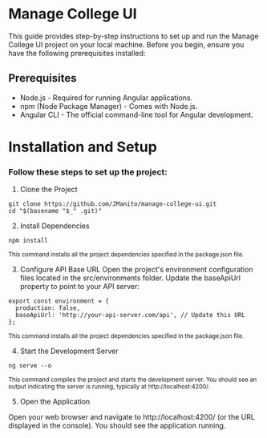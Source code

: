 # Manage College UI
This guide provides step-by-step instructions to set up and run the Manage College UI project on your local machine. Before you begin, ensure you have the following prerequisites installed:

## Prerequisites
- Node.js - Required for running Angular applications.
- npm (Node Package Manager) - Comes with Node.js.
- Angular CLI - The official command-line tool for Angular development.

# Installation and Setup
### Follow these steps to set up the project:

1. Clone the Project

```
git clone https://github.com/JManito/manage-college-ui.git
cd "$(basename "$_" .git)"
```

2. Install Dependencies 

```
npm install
```
<sub> This command installs all the project dependencies specified in the package.json file.</sub>

3. Configure API Base URL
Open the project's environment configuration files located in the src/environments folder. Update the baseApiUrl property to point to your API server:
```
export const environment = {
  production: false,
  baseApiUrl: 'http://your-api-server.com/api', // Update this URL
};
```

<sub> This command installs all the project dependencies specified in the package.json file.</sub>

4. Start the Development Server

```
ng serve --o
```
<sub>This command compiles the project and starts the development server. You should see an output indicating the server is running, typically at http://localhost:4200/.</sub>

5. Open the Application

Open your web browser and navigate to http://localhost:4200/ (or the URL displayed in the console). You should see the application running.
